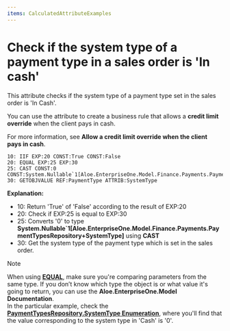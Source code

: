 ```yaml
---
items: CalculatedAttributeExamples
---
```


# Check if the system type of a payment type in a sales order is 'In cash'

This attribute checks if the system type of a payment type set in the sales order is 'In Cash'. 

You can use the attribute to create a business rule that allows a **credit limit override** when the client pays in cash.

For more information, see **Allow a credit limit override when the client pays in cash**.

```
10: IIF EXP:20 CONST:True CONST:False
20: EQUAL EXP:25 EXP:30
25: CAST CONST:0 CONST:System.Nullable`1[Aloe.EnterpriseOne.Model.Finance.Payments.PaymentTypesRepository+SystemType]
30: GETOBJVALUE REF:PaymentType ATTRIB:SystemType
```

**Explanation:**

- 10: Return 'True' of 'False' according to the result of EXP:20
- 20: Check if EXP:25 is equal to EXP:30  
- 25: Converts '0' to type **System.Nullable`1[Aloe.EnterpriseOne.Model.Finance.Payments.PaymentTypesRepository+SystemType]** using **CAST**
- 30: Get the system type of the payment type which is set in the sales order.

> [!NOTE]
> 
> When using **[EQUAL](https://docs.erp.net/tech/advanced/calculated-attributes/operators/equal.html)**, make sure you're comparing parameters from the same type. 
> If you don’t know which type the object is or what value it's going to return, you can use the **Aloe.EnterpriseOne.Model Documentation**. <br>
> In the particular example, check the **[PaymentTypesRepository.SystemType Enumeration](https://restdev.erp.bg/model/html/2fd52ed9-8c3d-8b99-c824-6574557864c0.html)**, where you'll find that the value corresponding to the system type in 'Cash' is '0'.
